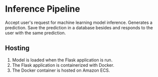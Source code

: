 # Inference Pipeline
Accept user's request for machine learning model inference. Generates a prediction. Save the prediction in a database
besides and responds to the user with the same prediction.

## Hosting
1. Model is loaded when the Flask application is run.
2. The Flask application is containerized with Docker.
3. The Docker container is hosted on Amazon ECS.

